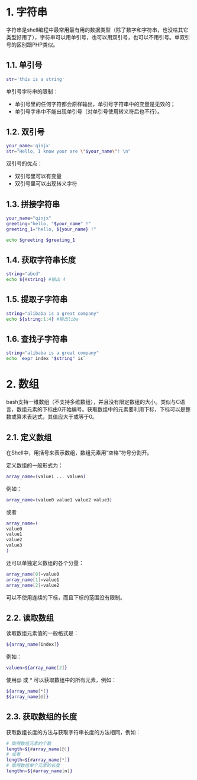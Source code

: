 # 1. 字符串

字符串是shell编程中最常用最有用的数据类型（除了数字和字符串，也没啥其它类型好用了），字符串可以用单引号，也可以用双引号，也可以不用引号。单双引号的区别跟PHP类似。

## 1.1. 单引号

```bash
str='this is a string'
```

单引号字符串的限制：

- 单引号里的任何字符都会原样输出，单引号字符串中的变量是无效的；
- 单引号字串中不能出现单引号（对单引号使用转义符后也不行）。

## 1.2. 双引号

```bash
your_name='qinjx'
str="Hello, I know your are \"$your_name\"! \n"
```

双引号的优点：

- 双引号里可以有变量
- 双引号里可以出现转义字符

## 1.3. 拼接字符串

```bash
your_name="qinjx"
greeting="hello, "$your_name" !"
greeting_1="hello, ${your_name} !"

echo $greeting $greeting_1
```

## 1.4. 获取字符串长度

```bash
string="abcd"
echo ${#string} #输出 4
```

## 1.5. 提取子字符串

```bash
string="alibaba is a great company"
echo ${string:1:4} #输出liba
```

## 1.6. 查找子字符串

```bash
string="alibaba is a great company"
echo `expr index "$string" is`
```

# 2. 数组

bash支持一维数组（不支持多维数组），并且没有限定数组的大小。类似与C语言，数组元素的下标由0开始编号。获取数组中的元素要利用下标，下标可以是整数或算术表达式，其值应大于或等于0。

## 2.1. 定义数组

在Shell中，用括号来表示数组，数组元素用“空格”符号分割开。

定义数组的一般形式为：

```bash
array_name=(value1 ... valuen)
```

例如：

```bash
array_name=(value0 value1 value2 value3)
```

或者

```bash
array_name=(
value0
value1
value2
value3
)
```

还可以单独定义数组的各个分量：

```bash
array_name[0]=value0
array_name[1]=value1
array_name[2]=value2
```

可以不使用连续的下标，而且下标的范围没有限制。

## 2.2. 读取数组

读取数组元素值的一般格式是：

```bash
${array_name[index]}
```

例如：

```bash
valuen=${array_name[2]}
```

使用@ 或 * 可以获取数组中的所有元素，例如：

```bash
${array_name[*]}
${array_name[@]}
```

## 2.3. 获取数组的长度

获取数组长度的方法与获取字符串长度的方法相同，例如：

```bash
# 取得数组元素的个数
length=${#array_name[@]}
# 或者
length=${#array_name[*]}
# 取得数组单个元素的长度
lengthn=${#array_name[n]}
```
